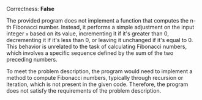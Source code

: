 Correctness: **False**

The provided program does not implement a function that computes the n-th Fibonacci number. Instead, it performs a simple adjustment on the input integer `x` based on its value, incrementing it if it's greater than 0, decrementing it if it's less than 0, or leaving it unchanged if it's equal to 0. This behavior is unrelated to the task of calculating Fibonacci numbers, which involves a specific sequence defined by the sum of the two preceding numbers.

To meet the problem description, the program would need to implement a method to compute Fibonacci numbers, typically through recursion or iteration, which is not present in the given code. Therefore, the program does not satisfy the requirements of the problem description.